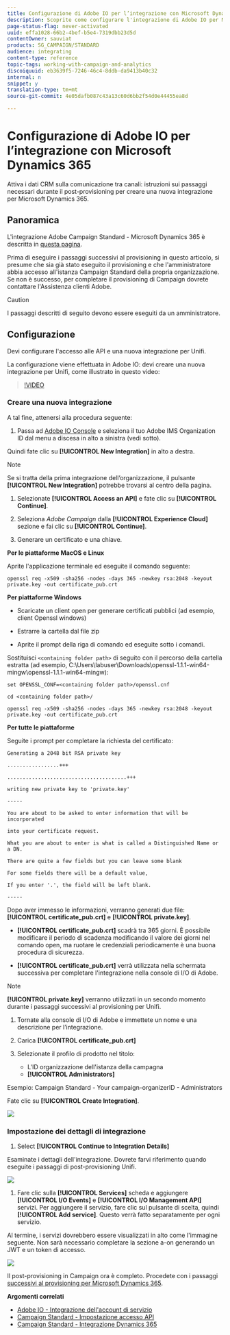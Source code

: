 ```yaml
---
title: Configurazione di Adobe IO per l’integrazione con Microsoft Dynamics 365
description: Scoprite come configurare l'integrazione di Adobe IO per Microsoft Dynamics 365.
page-status-flag: never-activated
uuid: effa1028-66b2-4bef-b5e4-7319dbb23d5d
contentOwner: sauviat
products: SG_CAMPAIGN/STANDARD
audience: integrating
content-type: reference
topic-tags: working-with-campaign-and-analytics
discoiquuid: eb3639f5-7246-46c4-8ddb-da9413b40c32
internal: n
snippet: y
translation-type: tm+mt
source-git-commit: 4e05dafb087c43a13c60d6bb2f54d0e44455ea8d

---
```



# Configurazione di Adobe IO per l’integrazione con Microsoft Dynamics 365

Attiva i dati CRM sulla comunicazione tra canali: istruzioni sui passaggi necessari durante il post-provisioning per creare una nuova integrazione per Microsoft Dynamics 365.

## Panoramica

L&#39;integrazione Adobe Campaign Standard - Microsoft Dynamics 365 è descritta in [questa pagina](../../integrating/using/working-with-campaign-standard-and-microsoft-dynamics-365.md).

Prima di eseguire i passaggi successivi al provisioning in questo articolo, si presume che sia già stato eseguito il provisioning e che l&#39;amministratore abbia accesso all&#39;istanza Campaign Standard della propria organizzazione.  Se non è successo, per completare il provisioning di Campaign dovrete contattare l&#39;Assistenza clienti Adobe.

>[!CAUTION]
>
>I passaggi descritti di seguito devono essere eseguiti da un amministratore.

## Configurazione

Devi configurare l&#39;accesso alle API e una nuova integrazione per Unifi.

La configurazione viene effettuata in Adobe IO: devi creare una nuova integrazione per Unifi, come illustrato in questo video:

>[!VIDEO](https://video.tv.adobe.com/v/27308)

### Creare una nuova integrazione

A tal fine, attenersi alla procedura seguente:

1. Passa ad [Adobe IO Console](https://console.adobe.io/home#) e seleziona il tuo Adobe IMS Organization ID dal menu a discesa in alto a sinistra (vedi sotto).

Quindi fate clic su **[!UICONTROL New Integration]** in alto a destra.

>[!NOTE]
>
>Se si tratta della prima integrazione dell’organizzazione, il pulsante **[!UICONTROL New Integration]** potrebbe trovarsi al centro della pagina.

1. Selezionate **[!UICONTROL Access an API]** e fate clic su **[!UICONTROL Continue]**.

1. Seleziona _Adobe Campaign_ dalla **[!UICONTROL Experience Cloud]** sezione e fai clic su **[!UICONTROL Continue]**.

1. Generare un certificato e una chiave.

**Per le piattaforme MacOS e Linux**

Aprite l&#39;applicazione terminale ed eseguite il comando seguente:

```
openssl req -x509 -sha256 -nodes -days 365 -newkey rsa:2048 -keyout private.key -out certificate_pub.crt
```

**Per piattaforme Windows**

* Scaricate un client open per generare certificati pubblici (ad esempio, client [](https://bintray.com/vszakats/generic/download_file?file_path=openssl-1.1.1-win64-mingw.zip)Openssl windows)

* Estrarre la cartella dal file zip

* Aprite il prompt della riga di comando ed eseguite sotto i comandi.

Sostituisci `<containing folder path>` di seguito con il percorso della cartella estratta (ad esempio, C:\Users\labuser\Downloads\openssl-1.1.1-win64-mingw\openssl-1.1.1-win64-mingw):

```
set OPENSSL_CONF=<containing folder path>/openssl.cnf
 
cd <containing folder path>/
 
openssl req -x509 -sha256 -nodes -days 365 -newkey rsa:2048 -keyout private.key -out certificate_pub.crt
```

**Per tutte le piattaforme**

Seguite i prompt per completare la richiesta del certificato:

```
Generating a 2048 bit RSA private key
 
.................+++
 
.......................................+++
 
writing new private key to 'private.key'
 
-----
 
You are about to be asked to enter information that will be incorporated
 
into your certificate request.
 
What you are about to enter is what is called a Distinguished Name or a DN.
 
There are quite a few fields but you can leave some blank
 
For some fields there will be a default value,
 
If you enter '.', the field will be left blank.
 
-----
```

Dopo aver immesso le informazioni, verranno generati due file: **[!UICONTROL certificate_pub.crt]** e **[!UICONTROL private.key]**.

* **[!UICONTROL certificate_pub.crt]** scadrà tra 365 giorni. È possibile modificare il periodo di scadenza modificando il valore dei giorni nel comando open, ma ruotare le credenziali periodicamente è una buona procedura di sicurezza.

* **[!UICONTROL certificate_pub.crt]** verrà utilizzata nella schermata successiva per completare l&#39;integrazione nella console di I/O di Adobe.

>[!NOTE]
>
> **[!UICONTROL private.key]** verranno utilizzati in un secondo momento durante i passaggi successivi al provisioning per Unifi.

1. Tornate alla console di I/O di Adobe e immettete un nome e una descrizione per l’integrazione.

1. Carica **[!UICONTROL certificate_pub.crt]**

1. Selezionate il profilo di prodotto nel titolo:

   * L&#39;ID organizzazione dell&#39;istanza della campagna
   * **[!UICONTROL Administrators]**

Esempio:  Campaign Standard - Your campaign-organizerID - Administrators

Fate clic su **[!UICONTROL Create Integration]**.

![](assets/do-not-localize/MSdynACSIntegration-4B.png)

### Impostazione dei dettagli di integrazione

1. Select **[!UICONTROL Continue to Integration Details]**

Esaminate i dettagli dell&#39;integrazione.  Dovrete farvi riferimento quando eseguite i passaggi di post-provisioning Unifi.

![](assets/do-not-localize/MSdynACSIntegration-5.png)

1. Fare clic sulla **[!UICONTROL Services]** scheda e aggiungere **[!UICONTROL I/O Events]** e **[!UICONTROL I/O Management API]** servizi.  Per aggiungere il servizio, fare clic sul pulsante di scelta, quindi **[!UICONTROL Add service]**.  Questo verrà fatto separatamente per ogni servizio.

Al termine, i servizi dovrebbero essere visualizzati in alto come l&#39;immagine seguente. Non sarà necessario completare la sezione a-on generando un JWT e un token di accesso.

![](assets/do-not-localize/MSdynACSIntegration-6.png)

Il post-provisioning in Campaign ora è completo.  Procedete con i passaggi [successivi al provisioning per Microsoft Dynamics 365](../../integrating/using/configure-microsoft-dynamics-365-for-campaign-integration.md).

**Argomenti correlati**

* [Adobe IO - Integrazione dell&#39;account di servizio](https://www.adobe.io/authentication/auth-methods.html#!AdobeDocs/adobeio-auth/master/AuthenticationOverview/ServiceAccountIntegration.md)
* [Campaign Standard - Impostazione accesso API](https://docs.campaign.adobe.com/doc/standard/en/api/ACS_API.html#setting-up-api-access)
* [Campaign Standard - Integrazione Dynamics 365](../../integrating/using/configure-microsoft-dynamics-365-for-campaign-integration.md)
